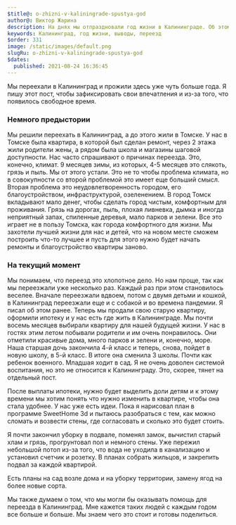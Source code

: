 ```yaml
---
$title@: o-zhizni-v-kaliningrade-spustya-god
author@: Виктор Жарина
description: На днях мы отпраздновали год жизни в Калининграде. Об этом и будет данный пост
keywords: Калининград, год жизни, выводы, переезд
$order: 331
image: /static/images/default.png
slugRu: o-zhizni-v-kaliningrade-spustya-god
$dates:
  published: 2021-08-24 16:36:45
---
```



Мы переехали в Калининград и прожили здесь уже чуть больше года. Я пишу этот пост, чтобы зафиксировать свои впечатления и из-за того, что появилось свободное время.

<h3>Немного предыстории</h3>

Мы решили переехать в Калининград, а до этого жили в Томске. У нас в Томске была квартира, в которой был сделан ремонт, через 2 этажа жили родители жены, а рядом была школа и магазины шаговой доступности. Нас часто спрашивают о причинах переезда. Это, конечно, климат. 9 месяцев зимы, из которых, 4-5 месяцев это слякоть, грязь и пыль. Мы от этого устали. Это не то чтобы проблема климата, но в совокупности со второй проблемой это имеет еще больший смысл. Вторая проблема это неудовлетворенность городом, его благоустройством, инфраструктурой, озеленением. В город Томск вкладывают мало денег, чтобы сделать город чистым, комфортным для проживания. Грязь на дорогах, пыль, плохая ливневка, дымка и иногда неприятный запах, спиленные деревья, мало парков и зелени. Все это играет не в пользу Томска, как города комфортного для жизни. Мы захотели лучшей жизни для нас и детей, что на новом месте сможем построить что-то лучшее и пусть для этого нужно будет начать ремонты и благоустройство квартиры заново.

<h3>На текущий момент</h3>

Мы понимаем, что переезд это хлопотное дело. Но нам проще, так как мы переезжали уже несколько раз. Каждый раз при этом становилось веселее. Вначале переезжали вдвоем, потом с двумя детьми и кошкой, в Калининград переезжали еще и с собакой и во времена пандемии. Я писал об этом ранее. Теперь мы продали свою старую квартиру, оформили ипотеку и у нас есть где жить в Калининграде. Мы почти восемь месяцев выбирали квартиру для нашей будущей жизни.
У нас в гостях этим летом побывали родители и им очень понравилось. Они отметили красивые дома, много парков и зелени и, конечно, море.
Наша старшая дочь закончила 4-й класс и теперь, снова, пойдет в новую школу, в 5-й класс. В итоге она сменила 3 школы. Почти как ребенок военного. Младшая ходит в сад. Я не очень доволен системой воспитания, но это не относится к Калининграду. Это, скорее, тянет на отдельный пост.

После выплаты ипотеки, нужно будет выделить доли детям и к этому времени мы хотим понять что нужно изменить в квартире, чтобы она стала удобнее. У нас уже есть идеи. Пока я нарисовал план в программе SweetHome 3d и пытаюсь разобраться с тем, как можно сломать и возвести стены, где согласовать и сколько это будет стоить.

Я почти закончил уборку в подвале, поменял замок, вычистил старый хлам и грязь, прогрунтовал пол и немного стены. Уже пережил небольшой потоп из-за того, что вода не уходила в канализацию и установил счетчик и розетку. В планах собрать жильцов, и закрепить подвал за каждой квартирой.

Есть планы на сад возле дома и на уборку территории, замену ягод на более новые сорта.

Мы также думаем о том, что мы могли бы оказывать помощь для переезда в Калининград. Мне кажется таких людей с каждым годом все больше и больше. Мы знаем чего это стоит и готовы поделиться.
